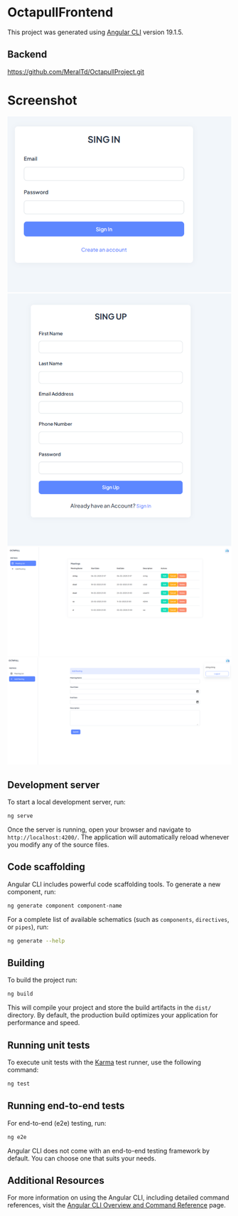 # OctapullFrontend

This project was generated using [Angular CLI](https://github.com/angular/angular-cli) version 19.1.5.

## Backend

https://github.com/MeralTd/OctapullProject.git


# Screenshot
![2](https://github.com/MeralTd/OctapullFrontend/blob/master/public/SingIn.PNG)
![3](https://github.com/MeralTd/OctapullFrontend/blob/master/public/SingUp.PNG)
![1](https://github.com/MeralTd/OctapullFrontend/blob/master/public/mettinglist.PNG)
![4](https://github.com/MeralTd/OctapullFrontend/blob/master/public/add-metting.PNG)

## Development server

To start a local development server, run:

```bash
ng serve
```

Once the server is running, open your browser and navigate to `http://localhost:4200/`. The application will automatically reload whenever you modify any of the source files.

## Code scaffolding

Angular CLI includes powerful code scaffolding tools. To generate a new component, run:

```bash
ng generate component component-name
```

For a complete list of available schematics (such as `components`, `directives`, or `pipes`), run:

```bash
ng generate --help
```

## Building

To build the project run:

```bash
ng build
```

This will compile your project and store the build artifacts in the `dist/` directory. By default, the production build optimizes your application for performance and speed.

## Running unit tests

To execute unit tests with the [Karma](https://karma-runner.github.io) test runner, use the following command:

```bash
ng test
```

## Running end-to-end tests

For end-to-end (e2e) testing, run:

```bash
ng e2e
```

Angular CLI does not come with an end-to-end testing framework by default. You can choose one that suits your needs.

## Additional Resources

For more information on using the Angular CLI, including detailed command references, visit the [Angular CLI Overview and Command Reference](https://angular.dev/tools/cli) page.
